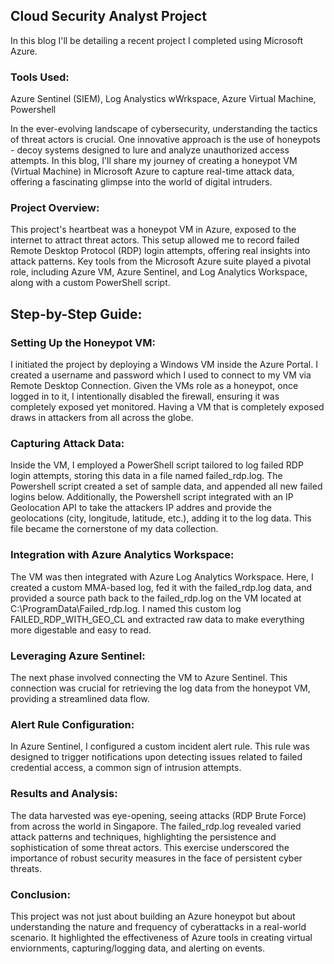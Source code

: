 ## Cloud Security Analyst Project

In this blog I'll be detailing a recent project I completed using Microsoft Azure.

### Tools Used: 
Azure Sentinel (SIEM), Log Analystics wWrkspace, Azure Virtual Machine, Powershell

In the ever-evolving landscape of cybersecurity, understanding the tactics of threat actors is crucial. One innovative approach is the use of honeypots - decoy systems 
designed to lure and analyze unauthorized access attempts. In this blog, I'll share my journey of creating a honeypot VM (Virtual Machine) in Microsoft Azure to capture 
real-time attack data, offering a fascinating glimpse into the world of digital intruders.

### Project Overview:
This project's heartbeat was a honeypot VM in Azure, exposed to the internet to attract threat actors. This setup allowed me to record failed Remote Desktop Protocol (RDP) 
login attempts, offering real insights into attack patterns. Key tools from the Microsoft Azure suite played a pivotal role, including Azure VM, Azure Sentinel, and Log 
Analytics Workspace, along with a custom PowerShell script.

## Step-by-Step Guide:

### Setting Up the Honeypot VM:
I initiated the project by deploying a Windows VM inside the Azure Portal. I created a username and password which I used to connect to my VM via Remote Desktop Connection. 
Given the VMs role as a honeypot, once logged in to it, I intentionally disabled the firewall, ensuring it was completely exposed yet monitored. Having a VM that is completely 
exposed draws in attackers from all across the globe.

### Capturing Attack Data:
Inside the VM, I employed a PowerShell script tailored to log failed RDP login attempts, storing this data in a file named failed_rdp.log. The Powershell script created a set of 
sample data, and appended all new failed logins below. Additionally, the Powershell script integrated with an IP Geolocation API to take the attackers IP addres and 
provide the geolocations (city, longitude, latitude, etc.), adding it to the log data. This file became the cornerstone of my data collection.

### Integration with Azure Analytics Workspace:
The VM was then integrated with Azure Log Analytics Workspace. Here, I created a custom MMA-based log, fed it with the failed_rdp.log data, and provided a source path back to the failed_rdp.log 
on the VM located at C:\ProgramData\Failed_rdp.log. I named this custom log FAILED_RDP_WITH_GEO_CL and extracted raw data to make everything more digestable and easy to read.

### Leveraging Azure Sentinel:
The next phase involved connecting the VM to Azure Sentinel. This connection was crucial for retrieving the log data from the honeypot VM, providing 
a streamlined data flow.

### Alert Rule Configuration:
In Azure Sentinel, I configured a custom incident alert rule. This rule was designed to trigger notifications upon detecting issues related to failed credential access, 
a common sign of intrusion attempts.

### Results and Analysis:
The data harvested was eye-opening, seeing attacks (RDP Brute Force) from across the world in Singapore. The failed_rdp.log revealed varied attack patterns and techniques, highlighting the persistence 
and sophistication of some threat actors. This exercise underscored the importance of robust security measures in the face of persistent cyber threats.

### Conclusion:
This project was not just about building an Azure honeypot but about understanding the nature and frequency of cyberattacks in a real-world scenario. It highlighted the effectiveness 
of Azure tools in creating virtual enviornments, capturing/logging data, and alerting on events.
